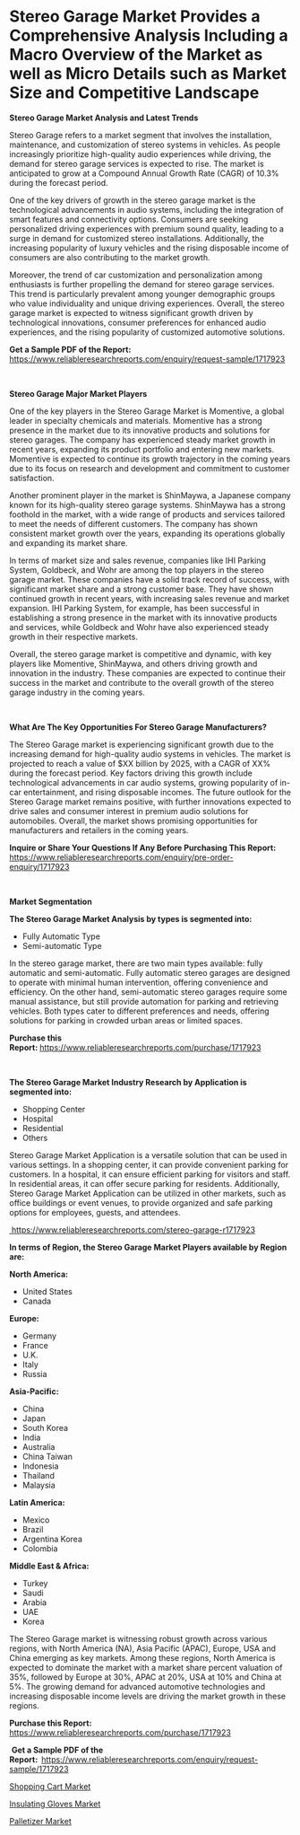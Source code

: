 <p><h1>Stereo Garage Market Provides a Comprehensive Analysis Including a Macro Overview of the Market as well as Micro Details such as Market Size and Competitive Landscape</h1></p><p><strong>Stereo Garage Market Analysis and Latest Trends</strong></p>
<p><p>Stereo Garage refers to a market segment that involves the installation, maintenance, and customization of stereo systems in vehicles. As people increasingly prioritize high-quality audio experiences while driving, the demand for stereo garage services is expected to rise. The market is anticipated to grow at a Compound Annual Growth Rate (CAGR) of 10.3% during the forecast period.</p><p>One of the key drivers of growth in the stereo garage market is the technological advancements in audio systems, including the integration of smart features and connectivity options. Consumers are seeking personalized driving experiences with premium sound quality, leading to a surge in demand for customized stereo installations. Additionally, the increasing popularity of luxury vehicles and the rising disposable income of consumers are also contributing to the market growth.</p><p>Moreover, the trend of car customization and personalization among enthusiasts is further propelling the demand for stereo garage services. This trend is particularly prevalent among younger demographic groups who value individuality and unique driving experiences. Overall, the stereo garage market is expected to witness significant growth driven by technological innovations, consumer preferences for enhanced audio experiences, and the rising popularity of customized automotive solutions.</p></p>
<p><strong>Get a Sample PDF of the Report:&nbsp;</strong> <a href="https://www.reliableresearchreports.com/enquiry/request-sample/1717923">https://www.reliableresearchreports.com/enquiry/request-sample/1717923</a></p>
<p>&nbsp;</p>
<p><strong>Stereo Garage Major Market Players</strong></p>
<p><p>One of the key players in the Stereo Garage Market is Momentive, a global leader in specialty chemicals and materials. Momentive has a strong presence in the market due to its innovative products and solutions for stereo garages. The company has experienced steady market growth in recent years, expanding its product portfolio and entering new markets. Momentive is expected to continue its growth trajectory in the coming years due to its focus on research and development and commitment to customer satisfaction.</p><p>Another prominent player in the market is ShinMaywa, a Japanese company known for its high-quality stereo garage systems. ShinMaywa has a strong foothold in the market, with a wide range of products and services tailored to meet the needs of different customers. The company has shown consistent market growth over the years, expanding its operations globally and expanding its market share.</p><p>In terms of market size and sales revenue, companies like IHI Parking System, Goldbeck, and Wohr are among the top players in the stereo garage market. These companies have a solid track record of success, with significant market share and a strong customer base. They have shown continued growth in recent years, with increasing sales revenue and market expansion. IHI Parking System, for example, has been successful in establishing a strong presence in the market with its innovative products and services, while Goldbeck and Wohr have also experienced steady growth in their respective markets.</p><p>Overall, the stereo garage market is competitive and dynamic, with key players like Momentive, ShinMaywa, and others driving growth and innovation in the industry. These companies are expected to continue their success in the market and contribute to the overall growth of the stereo garage industry in the coming years.</p></p>
<p>&nbsp;</p>
<p><strong>What Are The Key Opportunities For Stereo Garage Manufacturers?</strong></p>
<p><p>The Stereo Garage market is experiencing significant growth due to the increasing demand for high-quality audio systems in vehicles. The market is projected to reach a value of $XX billion by 2025, with a CAGR of XX% during the forecast period. Key factors driving this growth include technological advancements in car audio systems, growing popularity of in-car entertainment, and rising disposable incomes. The future outlook for the Stereo Garage market remains positive, with further innovations expected to drive sales and consumer interest in premium audio solutions for automobiles. Overall, the market shows promising opportunities for manufacturers and retailers in the coming years.</p></p>
<p><strong>Inquire or Share Your Questions If Any Before Purchasing This Report:</strong> <a href="https://www.reliableresearchreports.com/enquiry/pre-order-enquiry/1717923">https://www.reliableresearchreports.com/enquiry/pre-order-enquiry/1717923</a></p>
<p>&nbsp;</p>
<p><strong>Market Segmentation</strong></p>
<p><strong>The Stereo Garage Market Analysis by types is segmented into:</strong></p>
<p><ul><li>Fully Automatic Type</li><li>Semi-automatic Type</li></ul></p>
<p><p>In the stereo garage market, there are two main types available: fully automatic and semi-automatic. Fully automatic stereo garages are designed to operate with minimal human intervention, offering convenience and efficiency. On the other hand, semi-automatic stereo garages require some manual assistance, but still provide automation for parking and retrieving vehicles. Both types cater to different preferences and needs, offering solutions for parking in crowded urban areas or limited spaces.</p></p>
<p><strong>Purchase this Report:&nbsp;</strong><a href="https://www.reliableresearchreports.com/purchase/1717923">https://www.reliableresearchreports.com/purchase/1717923</a></p>
<p>&nbsp;</p>
<p><strong>The Stereo Garage Market Industry Research by Application is segmented into:</strong></p>
<p><ul><li>Shopping Center</li><li>Hospital</li><li>Residential</li><li>Others</li></ul></p>
<p><p>Stereo Garage Market Application is a versatile solution that can be used in various settings. In a shopping center, it can provide convenient parking for customers. In a hospital, it can ensure efficient parking for visitors and staff. In residential areas, it can offer secure parking for residents. Additionally, Stereo Garage Market Application can be utilized in other markets, such as office buildings or event venues, to provide organized and safe parking options for employees, guests, and attendees.</p></p>
<p><a href="https://www.reliableresearchreports.com/stereo-garage-r1717923">&nbsp;https://www.reliableresearchreports.com/stereo-garage-r1717923</a></p>
<p><strong>In terms of Region, the Stereo Garage Market Players available by Region are:</strong></p>
<p>
    <p> <strong> North America: </strong>
        <ul>
            <li>United States</li>
            <li>Canada</li>
        </ul>
        </p> 
    <p> <strong> Europe: </strong>
        <ul>
            <li>Germany</li>
            <li>France</li>
            <li>U.K.</li>
            <li>Italy</li>
            <li>Russia</li>
        </ul>
        </p> 
    <p> <strong> Asia-Pacific: </strong>
        <ul>
            <li>China</li>
            <li>Japan</li>
            <li>South Korea</li>
            <li>India</li>
            <li>Australia</li>
            <li>China Taiwan</li>
            <li>Indonesia</li>
            <li>Thailand</li>
            <li>Malaysia</li>
        </ul>
        </p> 
    <p> <strong> Latin America: </strong>
        <ul>
            <li>Mexico</li>
            <li>Brazil</li>
            <li>Argentina Korea</li>
            <li>Colombia</li>
        </ul>
        </p> 
    <p> <strong> Middle East & Africa: </strong>
        <ul>
            <li>Turkey</li>
            <li>Saudi</li>
            <li>Arabia</li>
            <li>UAE</li>
            <li>Korea</li>
        </ul>
    </p>
    </p>
<p><p>The Stereo Garage market is witnessing robust growth across various regions, with North America (NA), Asia Pacific (APAC), Europe, USA and China emerging as key markets. Among these regions, North America is expected to dominate the market with a market share percent valuation of 35%, followed by Europe at 30%, APAC at 20%, USA at 10% and China at 5%. The growing demand for advanced automotive technologies and increasing disposable income levels are driving the market growth in these regions.</p></p>
<p><strong>Purchase this Report: </strong><a href="https://www.reliableresearchreports.com/purchase/1717923">https://www.reliableresearchreports.com/purchase/1717923</a></p>
<p>&nbsp;<strong>Get a Sample PDF of the Report:&nbsp;&nbsp;</strong><a href="https://www.reliableresearchreports.com/enquiry/request-sample/1717923">https://www.reliableresearchreports.com/enquiry/request-sample/1717923</a></p>
<p><strong></strong></p>
<p><p><a href="https://www.linkedin.com/pulse/shopping-cart-market-insight-trends-growth-forecasted-from-mmuwe?trackingId=6CK9guOFXkF2vwqB%2FGtprA%3D%3D">Shopping Cart Market</a></p><p><a href="https://www.linkedin.com/pulse/analyzing-insulating-gloves-market-global-industry-perspective-ihi4e?trackingId=8TCUu4fs03Qp1CHvMkUBrQ%3D%3D">Insulating Gloves Market</a></p><p><a href="https://www.linkedin.com/pulse/palletizer-market-trends-analysis-forecasted-period-2024-2031-nkkdc?trackingId=q4d4yBGujyLRn8GCR6CSIg%3D%3D">Palletizer Market</a></p></p>